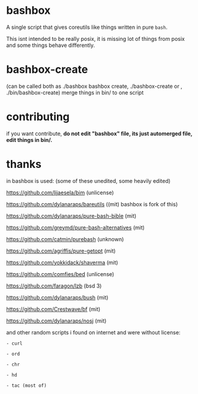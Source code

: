 # bashbox

A single script that gives coreutils like things written in pure `bash`.

This isnt intended to be really posix, it is missing lot of things from posix and some things behave differently.

# bashbox-create
(can be called both as ./bashbox bashbox create, ./bashbox-create or , ./bin/bashbox-create)
merge things in bin/ to one script

# contributing
if you want contribute, **do not edit "bashbox" file, its just automerged file, edit things in bin/.**

# thanks
in bashbox is used: (some of these unedited, some heavily edited)

https://github.com/lijaesela/bim (unlicense)

https://github.com/dylanaraps/bareutils ((mit) bashbox is fork of this)

https://github.com/dylanaraps/pure-bash-bible (mit)

https://github.com/greymd/pure-bash-alternatives (mit)

https://github.com/catmin/purebash (unknown)

https://github.com/agriffis/pure-getopt (mit)

https://github.com/yokkidack/shaverma (mit)

https://github.com/comfies/bed (unlicense)

https://github.com/faragon/lzb (bsd 3)

https://github.com/dylanaraps/bush (mit)

https://github.com/Crestwave/bf (mit) 

https://github.com/dylanaraps/nosj (mit)

and other random scripts i found on internet and were without license:

	- curl
	
	- ord
	
	- chr
	
	- hd
	
	- tac (most of)


